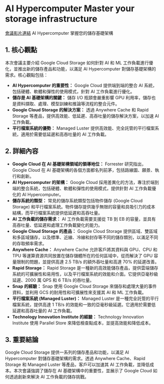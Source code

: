 # AI Hypercomputer Master your storage infrastructure
[會議影片連結](https://www.youtube.com/watch?v=CXwFLE4Eelg)
AI Hypercomputer 掌握您的儲存基礎架構

## 1. 核心觀點

本次會議主要介紹 Google Cloud Storage 如何針對 AI 和 ML 工作負載進行優化，並推出新的儲存產品和功能，以滿足 AI Hypercomputer 對儲存基礎架構的需求。核心觀點包括：

*   **AI Hypercomputer 的重要性：** Google Cloud 提供端到端的整合 AI 系統，包括硬體、軟體和彈性的使用模式，針對 AI 工作負載進行優化。
*   **儲存是 AI 基礎架構的關鍵：** 儲存 I/O 瓶頸會嚴重影響 GPU 利用率，儲存也是資料擷取、處理、模型訓練和推論等流程的整合元件。
*   **Google Cloud Storage 的解決方案：** 透過 Anywhere Cache 和 Rapid Storage 等產品，提供高效能、低延遲、高吞吐量的儲存解決方案，以加速 AI 工作負載。
*   **平行檔案系統的優勢：** Managed Luster 提供高效能、完全託管的平行檔案系統，適用於需要低延遲和高吞吐量的 AI 工作負載。

## 2. 詳細內容

*   **Google Cloud 在 AI 基礎架構領域的領導地位：** Forrester 研究指出，Google Cloud 在 AI 基礎架構的各個方面都名列前茅，包括路線圖、願景、執行和創新。
*   **AI Hypercomputer 的架構：** Google Cloud 採用差異化的方法，專注於端到端的整合系統，包括硬體、軟體和彈性的使用模式，提供針對 AI 工作負載優化的 AI Hypercomputer。
*   **儲存系統的類型：** 常見的儲存系統類型包括物件儲存 (Google Cloud Storage) 和平行檔案系統。物件儲存提供幾乎無限的容量和具吸引力的成本結構，而平行檔案系統提供低延遲和高吞吐量。
*   **AI 工作負載的儲存需求：** AI 工作負載需要支援從 TB 到 EB 的容量，並具有高吞吐量、低延遲和處理工作負載變化的能力。
*   **Google Cloud Storage 的產品：** Google Cloud Storage 提供區域、雙區域和多區域儲存，以及標準、近線、冷線和封存等不同的儲存類別，以滿足不同的存取頻率需求。
*   **Anywhere Cache：** Anywhere Cache 允許客戶將其資料與 GPU、CPU 和 TPU 等運算資源共同放置在儲存儲體所在的任何區域中，從而解決了 GPU 容量限制的問題，並提供高達 2.5 TB/s 的額外吞吐量和高達 70% 的延遲改善。
*   **Rapid Storage：** Rapid Storage 是一種新的高效能儲存產品，提供雲端儲存系統的可擴展性和易用性，以及平行檔案系統的效能和介面。它提供亞毫秒級延遲、2000 萬 QPS 和 6 TB/s 的吞吐量。
*   **Snap 的經驗：** Snap 使用 Google Cloud Storage 來儲存和處理大量的事件資料，並利用 GCS 的耐用性和可擴展性來支援其 AI 和 ML 工作負載。
*   **平行檔案系統 (Managed Luster)：** Managed Luster 是一種完全託管的平行檔案系統，提供高達 1 TB/s 的效能和一致的亞毫秒級延遲。它適用於需要低延遲和高吞吐量的 AI 工作負載。
*   **Technology Innovation Institute 的經驗：** Technology Innovation Institute 使用 Parallel Store 來降低檢查點成本，並提高效能和降低成本。

## 3. 重要結論

Google Cloud Storage 提供一系列的儲存產品和功能，以滿足 AI Hypercomputer 對儲存基礎架構的需求。透過 Anywhere Cache、Rapid Storage 和 Managed Luster 等產品，客戶可以加速其 AI 工作負載，並降低成本。本次會議強調了儲存在 AI 基礎架構中的重要性，並展示了 Google Cloud 如何透過創新來解決 AI 工作負載的儲存挑戰。
